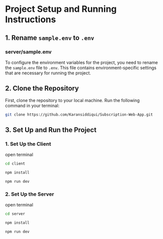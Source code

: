 # Project Setup and Running Instructions

## 1. Rename `sample.env` to `.env`
### server/sample.env
To configure the environment variables for the project, you need to rename the `sample.env` file to `.env`. This file contains environment-specific settings that are necessary for running the project.




## 2. Clone the Repository

First, clone the repository to your local machine. Run the following command in your terminal:

```bash
git clone https://github.com/Karansiddiqui/Subscription-Web-App.git

```

## 3.  Set Up and Run the Project

### 1. Set Up the Client
open terminal
``` bash
cd client

npm install

npm run dev

```
### 2. Set Up the Server
open terminal
``` bash
cd server

npm install

npm run dev

```

